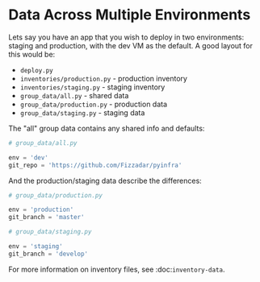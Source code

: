 # Data Across Multiple Environments

Lets say you have an app that you wish to deploy in two environments: staging and production, with the dev VM as the default. A good layout for this would be:

+ ``deploy.py``
+ ``inventories/production.py`` - production inventory
+ ``inventories/staging.py`` - staging inventory
+ ``group_data/all.py`` - shared data
+ ``group_data/production.py`` - production data
+ ``group_data/staging.py`` - staging data

The "all" group data contains any shared info and defaults:

```py
# group_data/all.py

env = 'dev'
git_repo = 'https://github.com/Fizzadar/pyinfra'
```

And the production/staging data describe the differences:

```py
# group_data/production.py

env = 'production'
git_branch = 'master'
```

```py
# group_data/staging.py

env = 'staging'
git_branch = 'develop'
```

For more information on inventory files, see :doc:`inventory-data`.

